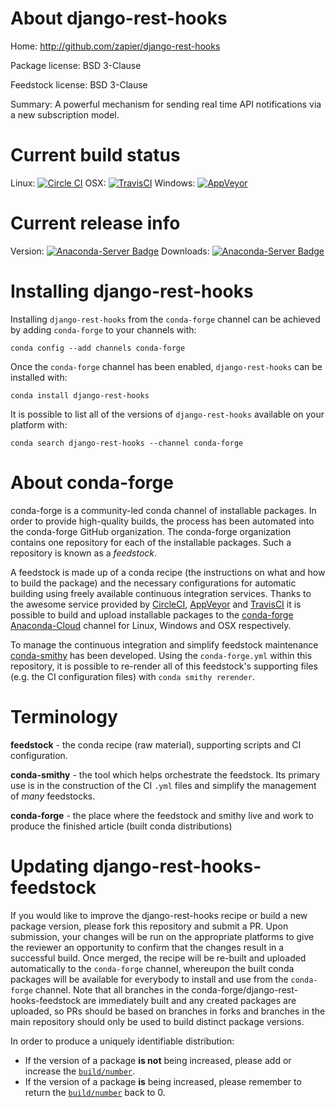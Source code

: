 About django-rest-hooks
=======================

Home: http://github.com/zapier/django-rest-hooks

Package license: BSD 3-Clause

Feedstock license: BSD 3-Clause

Summary: A powerful mechanism for sending real time API notifications via a new subscription model.



Current build status
====================

Linux: [![Circle CI](https://circleci.com/gh/conda-forge/django-rest-hooks-feedstock.svg?style=shield)](https://circleci.com/gh/conda-forge/django-rest-hooks-feedstock)
OSX: [![TravisCI](https://travis-ci.org/conda-forge/django-rest-hooks-feedstock.svg?branch=master)](https://travis-ci.org/conda-forge/django-rest-hooks-feedstock)
Windows: [![AppVeyor](https://ci.appveyor.com/api/projects/status/github/conda-forge/django-rest-hooks-feedstock?svg=True)](https://ci.appveyor.com/project/conda-forge/django-rest-hooks-feedstock/branch/master)

Current release info
====================
Version: [![Anaconda-Server Badge](https://anaconda.org/conda-forge/django-rest-hooks/badges/version.svg)](https://anaconda.org/conda-forge/django-rest-hooks)
Downloads: [![Anaconda-Server Badge](https://anaconda.org/conda-forge/django-rest-hooks/badges/downloads.svg)](https://anaconda.org/conda-forge/django-rest-hooks)

Installing django-rest-hooks
============================

Installing `django-rest-hooks` from the `conda-forge` channel can be achieved by adding `conda-forge` to your channels with:

```
conda config --add channels conda-forge
```

Once the `conda-forge` channel has been enabled, `django-rest-hooks` can be installed with:

```
conda install django-rest-hooks
```

It is possible to list all of the versions of `django-rest-hooks` available on your platform with:

```
conda search django-rest-hooks --channel conda-forge
```


About conda-forge
=================

conda-forge is a community-led conda channel of installable packages.
In order to provide high-quality builds, the process has been automated into the
conda-forge GitHub organization. The conda-forge organization contains one repository
for each of the installable packages. Such a repository is known as a *feedstock*.

A feedstock is made up of a conda recipe (the instructions on what and how to build
the package) and the necessary configurations for automatic building using freely
available continuous integration services. Thanks to the awesome service provided by
[CircleCI](https://circleci.com/), [AppVeyor](http://www.appveyor.com/)
and [TravisCI](https://travis-ci.org/) it is possible to build and upload installable
packages to the [conda-forge](https://anaconda.org/conda-forge)
[Anaconda-Cloud](http://docs.anaconda.org/) channel for Linux, Windows and OSX respectively.

To manage the continuous integration and simplify feedstock maintenance
[conda-smithy](http://github.com/conda-forge/conda-smithy) has been developed.
Using the ``conda-forge.yml`` within this repository, it is possible to re-render all of
this feedstock's supporting files (e.g. the CI configuration files) with ``conda smithy rerender``.


Terminology
===========

**feedstock** - the conda recipe (raw material), supporting scripts and CI configuration.

**conda-smithy** - the tool which helps orchestrate the feedstock.
                   Its primary use is in the construction of the CI ``.yml`` files
                   and simplify the management of *many* feedstocks.

**conda-forge** - the place where the feedstock and smithy live and work to
                  produce the finished article (built conda distributions)


Updating django-rest-hooks-feedstock
====================================

If you would like to improve the django-rest-hooks recipe or build a new
package version, please fork this repository and submit a PR. Upon submission,
your changes will be run on the appropriate platforms to give the reviewer an
opportunity to confirm that the changes result in a successful build. Once
merged, the recipe will be re-built and uploaded automatically to the
`conda-forge` channel, whereupon the built conda packages will be available for
everybody to install and use from the `conda-forge` channel.
Note that all branches in the conda-forge/django-rest-hooks-feedstock are
immediately built and any created packages are uploaded, so PRs should be based
on branches in forks and branches in the main repository should only be used to
build distinct package versions.

In order to produce a uniquely identifiable distribution:
 * If the version of a package **is not** being increased, please add or increase
   the [``build/number``](http://conda.pydata.org/docs/building/meta-yaml.html#build-number-and-string).
 * If the version of a package **is** being increased, please remember to return
   the [``build/number``](http://conda.pydata.org/docs/building/meta-yaml.html#build-number-and-string)
   back to 0.
